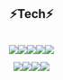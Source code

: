 
<div align=center>
<!--
 <h2>👋 드루와~ 임베디드가 뭔지 보여줄게 👋 </h2>
<img src="https://i3.ruliweb.com/ori/22/02/28/17f3d720564103e5b.gif">
 -->
 
<h2>⚡Tech⚡</h2>  <br>
 <img src="https://img.shields.io/badge/Linux-FCC624?style=for-the-badge&logo=Linux&logoColor=white"><img src="https://img.shields.io/badge/C-A8B9CC?style=for-the-badge&logo=C&logoColor=white"><img src="https://img.shields.io/badge/GIT-F05032?style=for-the-badge&logo=Git&logoColor=white"><img src="https://img.shields.io/badge/GITHUB-181717?style=for-the-badge&logo=Github&logoColor=white"><img src="https://img.shields.io/badge/SUBVERSION-809CC9?style=for-the badge&logo=Subversion&logoColor=white">
 
 <img src="https://img.shields.io/badge/GITIGNORE-204ECF?style=for-the-badge&logo=gitignore.io&logoColor=white"><img src="https://img.shields.io/badge/Raspberry Pi-A22846?style=for-the-badge&logo=Raspberry Pi&logoColor=white"><img src="https://img.shields.io/badge/VIM-019733?style=for-the-badge&logo=Vim&logoColor=white"><img src="https://img.shields.io/badge/UBUNTU-E95420?style=for-the-badge&logo=Ubuntu&logoColor=white">
</div>

<!--
**yohda/yohda** is a ✨ _special_ ✨ repository because its `README.md` (this file) appears on your GitHub profile.

Here are some ideas to get you started:

- 🔭 I’m currently working on ...
- 🌱 I’m currently learning ...
- 👯 I’m looking to collaborate on ...
- 🤔 I’m looking for help with ...
- 💬 Ask me about ...
- 📫 How to reach me: ...
- 😄 Pronouns: ...
- ⚡ Fun fact: ...
-->

<div align=center>
 
</div>

